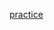 [practice](https://stackblitz.com/edit/dom-project-chaiaurcode-zliqtb?file=2-BMICalculator%2Findex.html,2-BMICalculator%2Fchaiaurcode.js,2-BMICalculator%2Fstyle.css)
